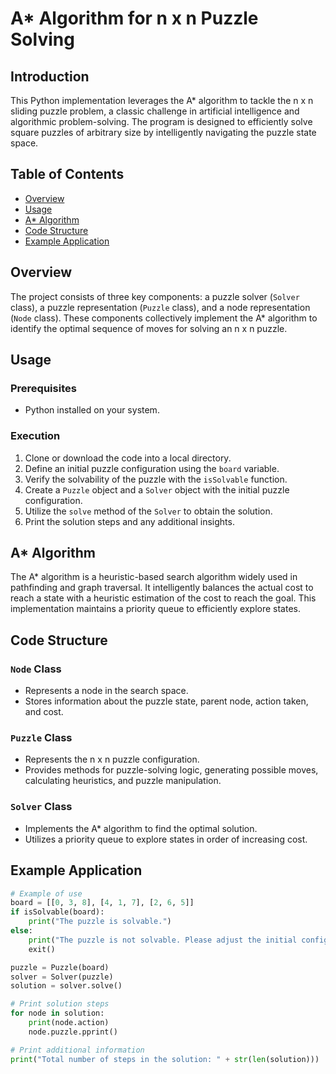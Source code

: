 # A* Algorithm for n x n Puzzle Solving

## Introduction

This Python implementation leverages the A* algorithm to tackle the n x n sliding puzzle problem, a classic challenge in artificial intelligence and algorithmic problem-solving. The program is designed to efficiently solve square puzzles of arbitrary size by intelligently navigating the puzzle state space.

## Table of Contents
- [Overview](#overview)
- [Usage](#usage)
- [A* Algorithm](#a-algorithm)
- [Code Structure](#code-structure)
- [Example Application](#example-application)

## Overview

The project consists of three key components: a puzzle solver (`Solver` class), a puzzle representation (`Puzzle` class), and a node representation (`Node` class). These components collectively implement the A* algorithm to identify the optimal sequence of moves for solving an n x n puzzle.

## Usage

### Prerequisites
- Python installed on your system.

### Execution
1. Clone or download the code into a local directory.
2. Define an initial puzzle configuration using the `board` variable.
3. Verify the solvability of the puzzle with the `isSolvable` function.
4. Create a `Puzzle` object and a `Solver` object with the initial puzzle configuration.
5. Utilize the `solve` method of the `Solver` to obtain the solution.
6. Print the solution steps and any additional insights.

## A* Algorithm

The A* algorithm is a heuristic-based search algorithm widely used in pathfinding and graph traversal. It intelligently balances the actual cost to reach a state with a heuristic estimation of the cost to reach the goal. This implementation maintains a priority queue to efficiently explore states.

## Code Structure

### `Node` Class

- Represents a node in the search space.
- Stores information about the puzzle state, parent node, action taken, and cost.

### `Puzzle` Class

- Represents the n x n puzzle configuration.
- Provides methods for puzzle-solving logic, generating possible moves, calculating heuristics, and puzzle manipulation.

### `Solver` Class

- Implements the A* algorithm to find the optimal solution.
- Utilizes a priority queue to explore states in order of increasing cost.

## Example Application

```python
# Example of use
board = [[0, 3, 8], [4, 1, 7], [2, 6, 5]]
if isSolvable(board):
    print("The puzzle is solvable.")
else:
    print("The puzzle is not solvable. Please adjust the initial configuration.")
    exit()

puzzle = Puzzle(board)
solver = Solver(puzzle)
solution = solver.solve()

# Print solution steps
for node in solution:
    print(node.action)
    node.puzzle.pprint()

# Print additional information
print("Total number of steps in the solution: " + str(len(solution)))
